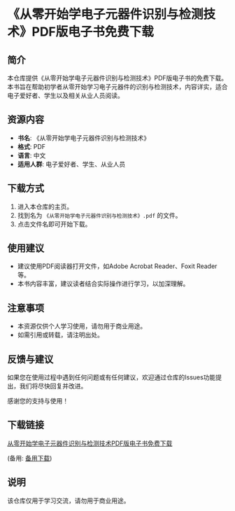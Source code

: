 # 《从零开始学电子元器件识别与检测技术》PDF版电子书免费下载

## 简介

本仓库提供《从零开始学电子元器件识别与检测技术》PDF版电子书的免费下载。本书旨在帮助初学者从零开始学习电子元器件的识别与检测技术，内容详实，适合电子爱好者、学生以及相关从业人员阅读。

## 资源内容

- **书名**: 《从零开始学电子元器件识别与检测技术》
- **格式**: PDF
- **语言**: 中文
- **适用人群**: 电子爱好者、学生、从业人员

## 下载方式

1. 进入本仓库的主页。
2. 找到名为 `《从零开始学电子元器件识别与检测技术》.pdf` 的文件。
3. 点击文件名即可开始下载。

## 使用建议

- 建议使用PDF阅读器打开文件，如Adobe Acrobat Reader、Foxit Reader等。
- 本书内容丰富，建议读者结合实际操作进行学习，以加深理解。

## 注意事项

- 本资源仅供个人学习使用，请勿用于商业用途。
- 如需引用或转载，请注明出处。

## 反馈与建议

如果您在使用过程中遇到任何问题或有任何建议，欢迎通过仓库的Issues功能提出，我们将尽快回复并改进。

感谢您的支持与使用！

## 下载链接
[从零开始学电子元器件识别与检测技术PDF版电子书免费下载](https://pan.quark.cn/s/a579f99387ba) 

(备用: [备用下载](https://pan.baidu.com/s/15zBcp-apHm_8x0BtvoRnUA?pwd=1234))

## 说明

该仓库仅用于学习交流，请勿用于商业用途。
